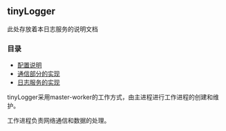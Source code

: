 ## tinyLogger

此处存放着本日志服务的说明文档



### 目录

* [配置说明](#conf.md)
* [通信部分的实现](#network.md)
* [日志服务的实现](#logger.md)



tinyLogger采用master-worker的工作方式，由主进程进行工作进程的创建和维护。

工作进程负责网络通信和数据的处理。